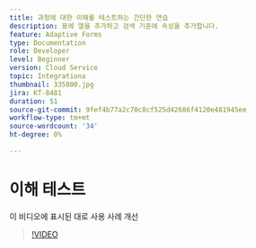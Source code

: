 ```yaml
---
title: 과정에 대한 이해를 테스트하는 간단한 연습
description: 표에 열을 추가하고 검색 기준에 속성을 추가합니다.
feature: Adaptive Forms
type: Documentation
role: Developer
level: Beginner
version: Cloud Service
topic: Integrationa
thumbnail: 335800.jpg
jira: KT-8481
duration: 51
source-git-commit: 9fef4b77a2c70c8cf525d42686f4120e481945ee
workflow-type: tm+mt
source-wordcount: '34'
ht-degree: 0%

---
```


# 이해 테스트

이 비디오에 표시된 대로 사용 사례 개선

>[!VIDEO](https://video.tv.adobe.com/v/335800?quality=12&learn=on)

